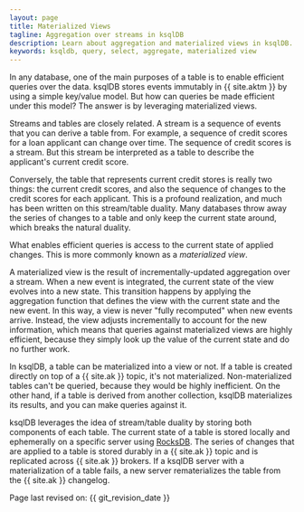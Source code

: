 ```yaml
---
layout: page
title: Materialized Views
tagline: Aggregation over streams in ksqlDB
description: Learn about aggregation and materialized views in ksqlDB.  
keywords: ksqldb, query, select, aggregate, materialized view
---
```


In any database, one of the main purposes of a table is to enable efficient
queries over the data. ksqlDB stores events immutably in {{ site.aktm }} by
using a simple key/value model. But how can queries be made efficient under
this model? The answer is by leveraging materialized views.

Streams and tables are closely related. A stream is a sequence of events that
you can derive a table from. For example, a sequence of credit scores for a
loan applicant can change over time. The sequence of credit scores is a stream.
But this stream be interpreted as a table to describe the applicant's current
credit score.

Conversely, the table that represents current credit stores is really two
things: the current credit scores, and also the sequence of changes to the
credit scores for each applicant. This is a profound realization, and much has
been written on this stream/table duality.  Many databases throw away the
series of changes to a table and only keep the current state around, which
breaks the natural duality.

What enables efficient queries is access to the current state of applied
changes. This is more commonly known as a *materialized view*. 

A materialized view is the result of incrementally-updated aggregation over
a stream. When a new event is integrated, the current state of the view evolves
into a new state. This transition happens by applying the aggregation function
that defines the view with the current state and the new event. In this way,
a view is never "fully recomputed" when new events arrive. Instead, the view
adjusts incrementally to account for the new information, which means that
queries against materialized views are highly efficient, because they simply
look up the value of the current state and do no further work.

In ksqlDB, a table can be materialized into a view or not. If a table is
created directly on top of a {{ site.ak }} topic, it's not materialized.
Non-materialized tables can't be queried, because they would be highly
inefficient. On the other hand, if a table is derived from another collection,
ksqlDB materializes its results, and you can make queries against it.

ksqlDB leverages the idea of stream/table duality by storing both components
of each table. The current state of a table is stored locally and ephemerally
on a specific server using [RocksDB](https://rocksdb.org/). The series of
changes that are applied to a table is stored durably in a {{ site.ak }} topic
and is replicated across {{ site.ak }} brokers. If a ksqlDB server with a
materialization of a table fails, a new server rematerializes the table from
the {{ site.ak }} changelog.

Page last revised on: {{ git_revision_date }}
